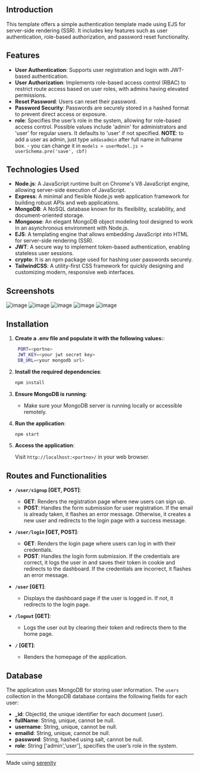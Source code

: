 ## Introduction

This template offers a simple authentication template made using EJS for server-side rendering (SSR). It includes key features such as user authentication, role-based authorization, and password reset functionality.

## Features

- **User Authentication**: Supports user registration and login with JWT-based authentication.
- **User Authorization**: Implements role-based access control (RBAC) to restrict route access based on user roles, with admins having elevated permissions.
- **Reset Password**: Users can reset their password.
- **Password Security**: Passwords are securely stored in a hashed format to prevent direct access or exposure.
- **role**:  Specifies the user’s role in the system, allowing for role-based access control. Possible values include 'admin' for administrators and 'user' for regular users. It defaults to 'user' if not specified.
    **NOTE**: to add a user as admin, just type ```addasadmin``` after full name in fullname box.
            - you can change it in ```models > userModel.js > userSchema.pre('save', cbf)```

## Technologies Used
- **Node.js**: A JavaScript runtime built on Chrome's V8 JavaScript engine, allowing server-side execution of JavaScript.
- **Express**: A minimal and flexible Node.js web application framework for building robust APIs and web applications.
- **MongoDB**: A NoSQL database known for its flexibility, scalability, and document-oriented storage.
- **Mongoose**: An elegant MongoDB object modeling tool designed to work in an asynchronous environment with Node.js.
- **EJS**: A templating engine that allows embedding JavaScript into HTML for server-side rendering (SSR).
- **JWT**: A secure way to implement token-based authentication, enabling stateless user sessions.
- **crypto**: It is an npm package used for hashing user passwords securely.
- **TailwindCSS**: A utility-first CSS framework for quickly designing and customizing modern, responsive web interfaces.


## Screenshots
![image](https://github.com/user-attachments/assets/c0859525-7b94-48b2-b574-c205caa847c5)
![image](https://github.com/user-attachments/assets/200fb551-1641-40ac-bd33-4c4c56ae0e47)
![image](https://github.com/user-attachments/assets/ea58c6d1-e15e-43f1-a0b3-693679ba7274)
![image](https://github.com/user-attachments/assets/ea3753c5-d434-4d88-858a-f01ea6db5c68)
![image](https://github.com/user-attachments/assets/c1de462b-72bb-47fa-8a24-ee408ccdb247)









## Installation
1. **Create a .env file and populate it with the following values:**:

   ```bash
    PORT=<portno>
    JWT_KEY=<your jwt secret key>
    DB_URL=<your mongodb url>
   ```

2. **Install the required dependencies**:

   ```bash
   npm install
   ```

3. **Ensure MongoDB is running**:
   - Make sure your MongoDB server is running locally or accessible remotely.

4. **Run the application**:

   ```bash
   npm start
   ```

5. **Access the application**:

   Visit `http://localhost:<portno>/` in your web browser.

## Routes and Functionalities

- **`/user/signup` [GET, POST]**:
  - **GET**: Renders the registration page where new users can sign up.
  - **POST**: Handles the form submission for user registration. If the email is already taken, it flashes an error message. Otherwise, it creates a new user and redirects to the login page with a success message.

- **`/user/login` [GET, POST]**:
  - **GET**: Renders the login page where users can log in with their credentials.
  - **POST**: Handles the login form submission. If the credentials are correct, it logs the user in and saves their token in cookie and redirects to the dashboard. If the credentials are incorrect, it flashes an error message.

- **`/user` [GET]**:
  - Displays the dashboard page if the user is logged in. If not, it redirects to the login page.

- **`/logout` [GET]**:
  - Logs the user out by clearing their token and redirects them to the home page.

- **`/` [GET]**:
  - Renders the homepage of the application.

## Database

The application uses MongoDB for storing user information. The `users` collection in the MongoDB database contains the following fields for each user:

- **_id**: ObjectId, the unique identifier for each document (user).
- **fullName**: String, unique, cannot be null.
- **username**: String, unique, cannot be null.
- **emailid**: String, unique, cannot be null.
- **password**: String, hashed using salt, cannot be null.
- **role**:  String ['admin','user'], specifies the user’s role in the system.

---

Made using [serenity](https://github.com/Abhishek-Mallick/serenity)
